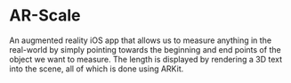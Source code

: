 # AR-Scale
An augmented reality iOS app that allows us to measure anything in the real-world by simply pointing towards the beginning and end points of the object we want to measure.
The length is displayed by rendering a 3D text into the scene, all of which is done using ARKit.
